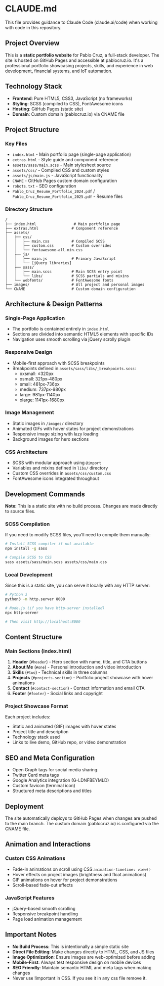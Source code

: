 # CLAUDE.md

This file provides guidance to Claude Code (claude.ai/code) when working with code in this repository.

## Project Overview

This is a **static portfolio website** for Pablo Cruz, a full-stack developer. The site is hosted on GitHub Pages and accessible at pablocruz.io. It's a professional portfolio showcasing projects, skills, and experience in web development, financial systems, and IoT automation.

## Technology Stack

- **Frontend**: Pure HTML5, CSS3, JavaScript (no frameworks)
- **Styling**: SCSS (compiled to CSS), FontAwesome icons
- **Hosting**: GitHub Pages (static site)
- **Domain**: Custom domain (pablocruz.io) via CNAME file

## Project Structure

### Key Files

- `index.html` - Main portfolio page (single-page application)
- `extras.html` - Style guide and component reference
- `assets/sass/main.scss` - Main stylesheet source
- `assets/css/` - Compiled CSS and custom styles
- `assets/js/main.js` - JavaScript functionality
- `CNAME` - GitHub Pages custom domain configuration
- `robots.txt` - SEO configuration
- `Pablo_Cruz_Resume_Portfolio_2024.pdf` / `Pablo_Cruz_Resume_Portfolio_2025.pdf` - Resume files

### Directory Structure

```
/
├── index.html                 # Main portfolio page
├── extras.html               # Component reference
├── assets/
│   ├── css/
│   │   ├── main.css          # Compiled SCSS
│   │   ├── custom.css        # Custom overrides
│   │   └── fontawesome-all.min.css
│   ├── js/
│   │   ├── main.js           # Primary JavaScript
│   │   └── [jQuery libraries]
│   ├── sass/
│   │   ├── main.scss         # Main SCSS entry point
│   │   └── libs/             # SCSS partials and mixins
│   └── webfonts/             # FontAwesome fonts
├── images/                   # All project and personal images
└── CNAME                     # Custom domain configuration
```

## Architecture & Design Patterns

### Single-Page Application

- The portfolio is contained entirely in `index.html`
- Sections are divided into semantic HTML5 elements with specific IDs
- Navigation uses smooth scrolling via jQuery scrolly plugin

### Responsive Design

- Mobile-first approach with SCSS breakpoints
- Breakpoints defined in `assets/sass/libs/_breakpoints.scss`:
  - xxsmall: ≤320px
  - xsmall: 321px-480px
  - small: 481px-736px
  - medium: 737px-980px
  - large: 981px-1140px
  - xlarge: 1141px-1680px

### Image Management

- Static images in `/images/` directory
- Animated GIFs with hover states for project demonstrations
- Responsive image sizing with lazy loading
- Background images for hero sections

### CSS Architecture

- SCSS with modular approach using `@import`
- Variables and mixins defined in `libs/` directory
- Custom CSS overrides in `assets/css/custom.css`
- FontAwesome icons integrated throughout

## Development Commands

**Note**: This is a static site with no build process. Changes are made directly to source files.

### SCSS Compilation

If you need to modify SCSS files, you'll need to compile them manually:

```bash
# Install SCSS compiler if not available
npm install -g sass

# Compile SCSS to CSS
sass assets/sass/main.scss assets/css/main.css
```

### Local Development

Since this is a static site, you can serve it locally with any HTTP server:

```bash
# Python 3
python3 -m http.server 8000

# Node.js (if you have http-server installed)
npx http-server

# Then visit http://localhost:8000
```

## Content Structure

### Main Sections (index.html)

1. **Header** (`#header`) - Hero section with name, title, and CTA buttons
2. **About Me** (`#one`) - Personal introduction and video introduction
3. **Skills** (`#two`) - Technical skills in three columns
4. **Projects** (`#projects-section`) - Portfolio project showcase with hover animations
5. **Contact** (`#contact-section`) - Contact information and email CTA
6. **Footer** (`#footer`) - Social links and copyright

### Project Showcase Format

Each project includes:

- Static and animated (GIF) images with hover states
- Project title and description
- Technology stack used
- Links to live demo, GitHub repo, or video demonstration

## SEO and Meta Configuration

- Open Graph tags for social media sharing
- Twitter Card meta tags
- Google Analytics integration (G-LDNFBEYMLD)
- Custom favicon (terminal icon)
- Structured meta descriptions and titles

## Deployment

The site automatically deploys to GitHub Pages when changes are pushed to the main branch. The custom domain (pablocruz.io) is configured via the CNAME file.

## Animation and Interactions

### Custom CSS Animations

- Fade-in animations on scroll using CSS `animation-timeline: view()`
- Hover effects on project images (brightness and float animations)
- GIF animations on hover for project demonstrations
- Scroll-based fade-out effects

### JavaScript Features

- jQuery-based smooth scrolling
- Responsive breakpoint handling
- Page load animation management

## Important Notes

- **No Build Process**: This is intentionally a simple static site
- **Direct File Editing**: Make changes directly to HTML, CSS, and JS files
- **Image Optimization**: Ensure images are web-optimized before adding
- **Mobile-First**: Always test responsive design on mobile devices
- **SEO Friendly**: Maintain semantic HTML and meta tags when making changes
- Never use !important in CSS. If you see it in any css file remove it.
